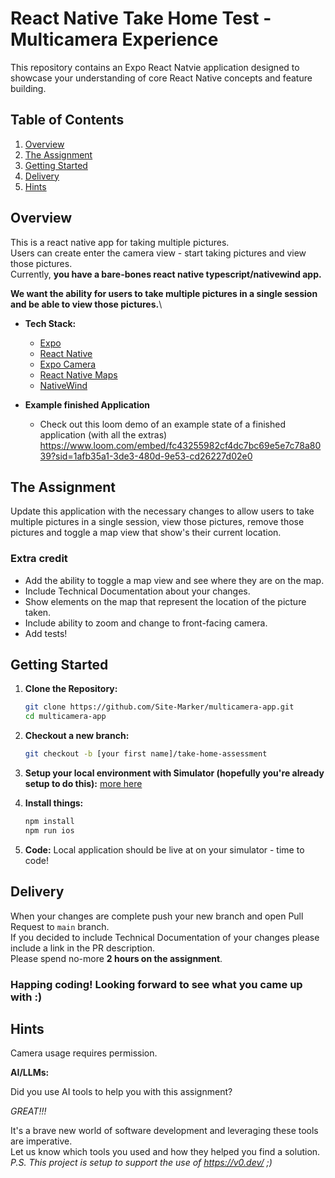 # React Native Take Home Test - Multicamera Experience

This repository contains an Expo React Natvie application designed to showcase your understanding of core React Native concepts and feature building. 

## Table of Contents

1. [Overview](#overview)
2. [The Assignment](#the-assignment)
3. [Getting Started](#getting-started)
5. [Delivery](#delivery)
5. [Hints](#hints)

## Overview

This is a react native app for taking multiple pictures.\
Users can create enter the camera view - start taking pictures and view those pictures.\
Currently, **you have a bare-bones react native typescript/nativewind app.**

**We want the ability for users to take multiple pictures in a single session and be able to view those pictures.**\

* **Tech Stack:**
    * [Expo](https://expo.dev/)  
    * [React Native](https://reactnative.dev/)
    * [Expo Camera](https://docs.expo.dev/versions/latest/sdk/camera/)
    * [React Native Maps](https://docs.expo.dev/versions/latest/sdk/map-view/)
    * [NativeWind](https://www.nativewind.dev/)
     
* **Example finished Application**
  * Check out this loom demo of an example state of a finished application (with all the extras)\
  https://www.loom.com/embed/fc43255982cf4dc7bc69e5e7c78a8039?sid=1afb35a1-3de3-480d-9e53-cd26227d02e0

## The Assignment

Update this application with the necessary changes to allow users to take multiple pictures in a single session, view those pictures, remove those pictures and toggle a map view that show's their current location.

### Extra credit

- Add the ability to toggle a map view and see where they are on the map.
- Include Technical Documentation about your changes.
- Show elements on the map that represent the location of the picture taken.
- Include ability to zoom and change to front-facing camera.
- Add tests!

## Getting Started

1. **Clone the Repository:**
   ```bash
   git clone https://github.com/Site-Marker/multicamera-app.git
   cd multicamera-app
   ```
2. **Checkout a new branch:**
   ```bash
   git checkout -b [your first name]/take-home-assessment
   ```

3. **Setup your local environment with Simulator (hopefully you're already setup to do this):**
   [more here](https://docs.expo.dev/get-started/set-up-your-environment/?platform=ios&device=simulated)

4. **Install things:**
   ```bash
   npm install
   npm run ios
   ```

5. **Code:**
    Local application should be live at on your simulator - time to code!

## Delivery

When your changes are complete push your new branch and open Pull Request to `main` branch.\
If you decided to include Technical Documentation of your changes please include a link in the PR description.\
Please spend no-more **2 hours on the assignment**.

### Happing coding! Looking forward to see what you came up with :)

## Hints

Camera usage requires permission.

**AI/LLMs:**

Did you use AI tools to help you with this assignment? 

*GREAT!!!*

It's a brave new world of software development and leveraging these tools are imperative.\
Let us know which tools you used and how they helped you find a solution.\
*P.S. This project is setup to support the use of https://v0.dev/ ;)*
